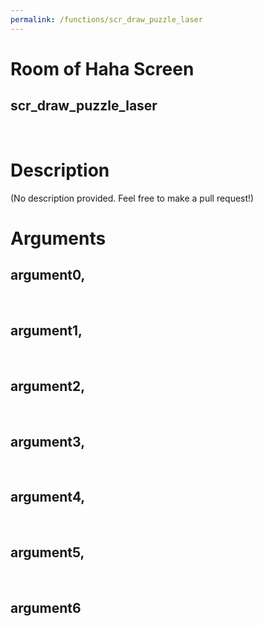 ```yaml
---
permalink: /functions/scr_draw_puzzle_laser
---
```

# Room of Haha Screen  
## scr_draw_puzzle_laser  
&nbsp;  
# Description  
(No description provided. Feel free to make a pull request!) 
&nbsp;  
# Arguments
## argument0, 

&nbsp;  
## argument1, 

&nbsp;  
## argument2, 

&nbsp;  
## argument3, 

&nbsp;  
## argument4, 

&nbsp;  
## argument5, 

&nbsp;  
## argument6

&nbsp;  


